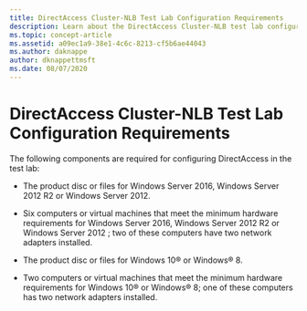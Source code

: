 ```yaml
---
title: DirectAccess Cluster-NLB Test Lab Configuration Requirements
description: Learn about the DirectAccess Cluster-NLB test lab configuration requirements.
ms.topic: concept-article
ms.assetid: a09ec1a9-38e1-4c6c-8213-cf5b6ae44043
ms.author: daknappe
author: dknappettmsft
ms.date: 08/07/2020
---
```

# DirectAccess Cluster-NLB Test Lab Configuration Requirements

The following components are required for configuring DirectAccess in the test lab:

-   The product disc or files for  Windows Server 2016, Windows Server 2012 R2 or Windows Server 2012.

-   Six computers or virtual machines that meet the minimum hardware requirements for  Windows Server 2016,  Windows Server 2012 R2  or  Windows Server 2012 ; two of these computers have two network adapters installed.

-   The product disc or files for Windows 10&reg; or Windows&reg; 8.

-   Two computers or virtual machines that meet the minimum hardware requirements for Windows 10&reg; or Windows&reg; 8; one of these computers has two network adapters installed.
